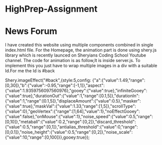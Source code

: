 # HighPrep-Assignment
# News Forum
I have created this website using multiple components combined in single index.html file.
For the Homepage, the animation part is done using shery.js library which is recently launced on Sheryians Coding School Youtube channel.
The code for animation is as follow,It is inside server.js.
To implement this you just have to wrap multiple images in a div with a suitable Id.For me the Id is #back

Shery.imageEffect("#back",{style:5,config:
    {"a":{"value":1.49,"range":[0,30]},"b":{"value":-0.95,"range":[-1,1]},"aspect":{"value":1.9359756097560976},"gooey":{"value":true},"infiniteGooey":{"value":true},"durationOut":{"value":1,"range":[0.1,5]},"durationIn":{"value":1,"range":[0.1,5]},"displaceAmount":{"value":0.5},"masker":{"value":true},"maskVal":{"value":1.33,"range":[1,5]},"scrollType":{"value":0},"geoVertex":{"range":[1,64],"value":1},"noEffectGooey":{"value":false},"onMouse":{"value":1},"noise_speed":{"value":0.5,"range":[0,10]},"metaball":{"value":0.2,"range":[0,2]},"discard_threshold":{"value":0.5,"range":[0,1]},"antialias_threshold":{"value":0,"range":[0,0.1]},"noise_height":{"value":0.5,"range":[0,2]},"noise_scale":{"value":10,"range":[0,100]}},gooey:true});






